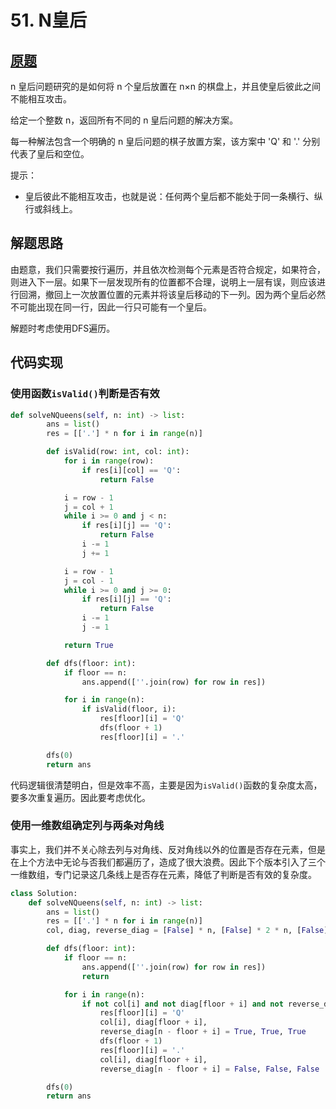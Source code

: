 # 51. N皇后

## [原题](https://leetcode-cn.com/problems/n-queens)

n 皇后问题研究的是如何将 n 个皇后放置在 n×n 的棋盘上，并且使皇后彼此之间不能相互攻击。

给定一个整数 n，返回所有不同的 n 皇后问题的解决方案。

每一种解法包含一个明确的 n 皇后问题的棋子放置方案，该方案中 'Q' 和 '.' 分别代表了皇后和空位。

提示：

+ 皇后彼此不能相互攻击，也就是说：任何两个皇后都不能处于同一条横行、纵行或斜线上。

## 解题思路

由题意，我们只需要按行遍历，并且依次检测每个元素是否符合规定，如果符合，则进入下一层。如果下一层发现所有的位置都不合理，说明上一层有误，则应该进行回溯，撤回上一次放置位置的元素并将该皇后移动的下一列。因为两个皇后必然不可能出现在同一行，因此一行只可能有一个皇后。

解题时考虑使用DFS遍历。

## 代码实现

### 使用函数`isValid()`判断是否有效

```Python
def solveNQueens(self, n: int) -> list:
        ans = list()
        res = [['.'] * n for i in range(n)]

        def isValid(row: int, col: int):
            for i in range(row):
                if res[i][col] == 'Q':
                    return False

            i = row - 1
            j = col + 1
            while i >= 0 and j < n:
                if res[i][j] == 'Q':
                    return False
                i -= 1
                j += 1

            i = row - 1
            j = col - 1
            while i >= 0 and j >= 0:
                if res[i][j] == 'Q':
                    return False
                i -= 1
                j -= 1

            return True

        def dfs(floor: int):
            if floor == n:
                ans.append([''.join(row) for row in res])

            for i in range(n):
                if isValid(floor, i):
                    res[floor][i] = 'Q'
                    dfs(floor + 1)
                    res[floor][i] = '.'

        dfs(0)
        return ans
```

代码逻辑很清楚明白，但是效率不高，主要是因为`isValid()`函数的复杂度太高，要多次重复遍历。因此要考虑优化。

### 使用一维数组确定列与两条对角线

事实上，我们并不关心除去列与对角线、反对角线以外的位置是否存在元素，但是在上个方法中无论与否我们都遍历了，造成了很大浪费。因此下个版本引入了三个一维数组，专门记录这几条线上是否存在元素，降低了判断是否有效的复杂度。

```Python
class Solution:
    def solveNQueens(self, n: int) -> list:
        ans = list()
        res = [['.'] * n for i in range(n)]
        col, diag, reverse_diag = [False] * n, [False] * 2 * n, [False] * 2 * n

        def dfs(floor: int):
            if floor == n:
                ans.append([''.join(row) for row in res])
                return

            for i in range(n):
                if not col[i] and not diag[floor + i] and not reverse_diag[n - floor + i]:
                    res[floor][i] = 'Q'
                    col[i], diag[floor + i],
                    reverse_diag[n - floor + i] = True, True, True
                    dfs(floor + 1)
                    res[floor][i] = '.'
                    col[i], diag[floor + i],
                    reverse_diag[n - floor + i] = False, False, False

        dfs(0)
        return ans
```
